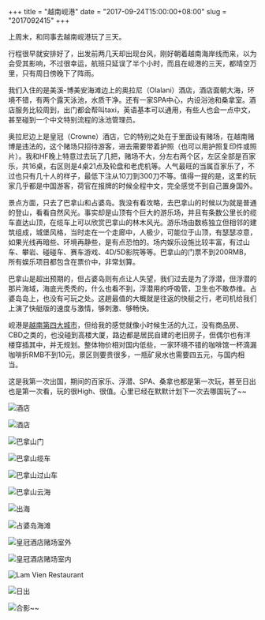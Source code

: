 +++
title = "越南岘港"
date = "2017-09-24T15:00:00+08:00"
slug = "2017092415"
+++

上周末，和同事去越南岘港玩了三天。

行程很早就安排好了，出发前两几天却出现台风，刚好朝着越南海岸线而来，以为会受其影响，不过很幸运，航班只延误了半个小时，而且在岘港的三天，都晴空万里，只有周日傍晚下了阵雨。

我们入住的是美溪-博美安海滩边上的奥拉尼（Olalani）酒店，酒店面朝大海，环境不错，有两个露天泳池，水质干净。还有一家SPA中心，内设浴池和桑拿室。酒店服务比较周到，出门都会帮叫taxi，英语基本可以通用，有些人也会一点中文，甚至碰到一个中文特别流程的泳池管理员。

奥拉尼边上是皇冠（Crowne）酒店，它的特别之处在于里面设有赌场，在越南赌博是违法的，这个赌场只招待游客，进去需要带着护照（也可以用护照复印件或照片）。我和HF晚上特意过去玩了几把，赌场不大，分左右两个区，左区全部是百家乐，共16桌，右区则是4桌21点及轮盘和老虎机等。人气最旺的当属百家乐了，不过也只有几十人的样子，最低下注从10刀到300刀不等。值得一提的是，这里的玩家几乎都是中国游客，荷官在报牌的时候全程中文，完全感觉不到自己置身国外。

景点方面，只去了巴拿山和占婆岛。我没有看攻略，去巴拿山的时候以为就是普通的登山，看看自然风光。事实却是山顶有个巨大的游乐场，并且有条数公里长的缆车直达山顶，在缆车上可以欣赏巴拿山的林木风光。游乐场由数栋独立但相邻的建筑组成，城堡风格，当时走在一个走廊中，人极少，可能位于山顶，有瑟瑟凉意，如果光线再暗些、环境再静些，是有点恐怕的。场内娱乐设施比较丰富，有过山车、攀岩、碰碰车、赛车游戏、4D/5D影院等等。巴拿山的门票不到200RMB，所有娱乐项目都包含在票价中，非常划算。

巴拿山是超出预期的，但占婆岛则有点让人失望，我们过去是为了浮潜，但浮潜的那片海域，海底光秃秃的，什么也看不到，浮潜用的呼吸管，卫生也不敢恭维。占婆岛岛上，也没有可玩之处。这趟最值的大概就是往返的快艇之行，老司机给我们上演了快艇版的速度与激情，够刺激、够畅快。

岘港是[越南第四大城市][U01]，但给我的感觉就像小时候生活的九江，没有商品房、CBD之类的，也没碰到高楼大厦，路边都是居民自建的老旧房子，但偶尔也有洋楼穿插其中，并无规划。整体物价相对国内低些，一家环境不错的咖啡馆一杯滴漏咖啡折RMB不到10元，景区则要贵很多，一瓶矿泉水也需要四五元，与国内相当。

这是我第一次出国，期间的百家乐、浮潜、SPA、桑拿也都是第一次玩，甚至日出也是第一次看，玩的很High、很值。心里已经在默默计划下一次去哪国玩了~~

![酒店](/blog_static/2017/20170924-vietnam-01.jpg)

![酒店](/blog_static/2017/20170924-vietnam-02.jpg)

![巴拿山门](/blog_static/2017/20170924-vietnam-03.jpg)

![巴拿山缆车](/blog_static/2017/20170924-vietnam-04.jpg)

![巴拿山过山车](/blog_static/2017/20170924-vietnam-05.jpg)

![巴拿山云海](/blog_static/2017/20170924-vietnam-06.jpg)

![出海](/blog_static/2017/20170924-vietnam-07.jpg)

![占婆岛海滩](/blog_static/2017/20170924-vietnam-08.jpg)

![皇冠酒店赌场室外](/blog_static/2017/20170924-vietnam-09.jpg)

![皇冠酒店赌场室内](/blog_static/2017/20170924-vietnam-10.jpg)

![Lam Vien Restaurant](/blog_static/2017/20170924-vietnam-11.jpg)

![日出](/blog_static/2017/20170924-vietnam-12.jpg)

![合影~~](/blog_static/2017/20170924-vietnam-13.jpg)



[U01]: https://zh.wikipedia.org/wiki/%E5%B2%98%E6%B8%AF%E5%B8%82

